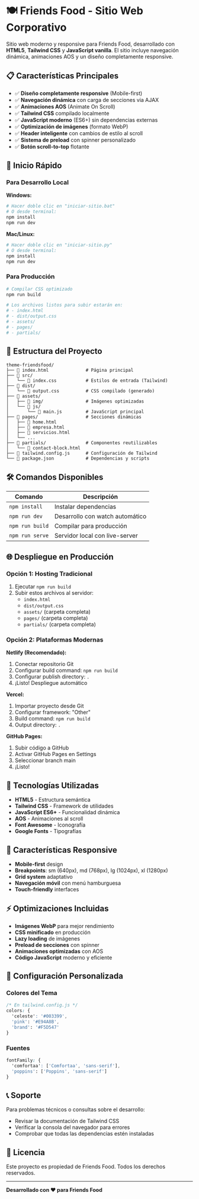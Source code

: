 # 🍽️ Friends Food - Sitio Web Corporativo

Sitio web moderno y responsive para Friends Food, desarrollado con **HTML5**, **Tailwind CSS** y **JavaScript vanilla**. El sitio incluye navegación dinámica, animaciones AOS y un diseño completamente responsive.

## 📋 Características Principales

- ✅ **Diseño completamente responsive** (Mobile-first)
- ✅ **Navegación dinámica** con carga de secciones via AJAX
- ✅ **Animaciones AOS** (Animate On Scroll)
- ✅ **Tailwind CSS** compilado localmente
- ✅ **JavaScript moderno** (ES6+) sin dependencias externas
- ✅ **Optimización de imágenes** (formato WebP)
- ✅ **Header inteligente** con cambios de estilo al scroll
- ✅ **Sistema de preload** con spinner personalizado
- ✅ **Botón scroll-to-top** flotante

## 🚀 Inicio Rápido

### Para Desarrollo Local

**Windows:**
```bash
# Hacer doble clic en "iniciar-sitio.bat"
# O desde terminal:
npm install
npm run dev
```

**Mac/Linux:**
```bash
# Hacer doble clic en "iniciar-sitio.py"
# O desde terminal:
npm install
npm run dev
```

### Para Producción

```bash
# Compilar CSS optimizado
npm run build

# Los archivos listos para subir estarán en:
# - index.html
# - dist/output.css
# - assets/
# - pages/
# - partials/
```

## 📁 Estructura del Proyecto

```
theme-friendsfood/
├── 📄 index.html              # Página principal
├── 📁 src/
│   └── 📄 index.css           # Estilos de entrada (Tailwind)
├── 📁 dist/
│   └── 📄 output.css          # CSS compilado (generado)
├── 📁 assets/
│   ├── 📁 img/                # Imágenes optimizadas
│   └── 📁 js/
│       └── 📄 main.js         # JavaScript principal
├── 📁 pages/                  # Secciones dinámicas
│   ├── 📄 home.html
│   ├── 📄 empresa.html
│   ├── 📄 servicios.html
│   └── ...
├── 📁 partials/               # Componentes reutilizables
│   └── 📄 contact-block.html
├── 📄 tailwind.config.js      # Configuración de Tailwind
└── 📄 package.json            # Dependencias y scripts
```

## 🛠️ Comandos Disponibles

| Comando | Descripción |
|---------|-------------|
| `npm install` | Instalar dependencias |
| `npm run dev` | Desarrollo con watch automático |
| `npm run build` | Compilar para producción |
| `npm run serve` | Servidor local con live-server |

## 🌐 Despliegue en Producción

### Opción 1: Hosting Tradicional
1. Ejecutar `npm run build`
2. Subir estos archivos al servidor:
   - `index.html`
   - `dist/output.css`
   - `assets/` (carpeta completa)
   - `pages/` (carpeta completa)
   - `partials/` (carpeta completa)

### Opción 2: Plataformas Modernas

**Netlify (Recomendado):**
1. Conectar repositorio Git
2. Configurar build command: `npm run build`
3. Configurar publish directory: `.`
4. ¡Listo! Despliegue automático

**Vercel:**
1. Importar proyecto desde Git
2. Configurar framework: "Other"
3. Build command: `npm run build`
4. Output directory: `.`

**GitHub Pages:**
1. Subir código a GitHub
2. Activar GitHub Pages en Settings
3. Seleccionar branch main
4. ¡Listo!

## 🎨 Tecnologías Utilizadas

- **HTML5** - Estructura semántica
- **Tailwind CSS** - Framework de utilidades
- **JavaScript ES6+** - Funcionalidad dinámica
- **AOS** - Animaciones al scroll
- **Font Awesome** - Iconografía
- **Google Fonts** - Tipografías

## 📱 Características Responsive

- **Mobile-first** design
- **Breakpoints**: sm (640px), md (768px), lg (1024px), xl (1280px)
- **Grid system** adaptativo
- **Navegación móvil** con menú hamburguesa
- **Touch-friendly** interfaces

## ⚡ Optimizaciones Incluidas

- **Imágenes WebP** para mejor rendimiento
- **CSS minificado** en producción
- **Lazy loading** de imágenes
- **Preload de secciones** con spinner
- **Animaciones optimizadas** con AOS
- **Código JavaScript** moderno y eficiente

## 🔧 Configuración Personalizada

### Colores del Tema
```css
/* En tailwind.config.js */
colors: {
  'celeste': '#003399',
  'pink': '#E94A8B', 
  'brand': '#F5D547'
}
```

### Fuentes
```css
fontFamily: {
  'comfortaa': ['Comfortaa', 'sans-serif'],
  'poppins': ['Poppins', 'sans-serif']
}
```

## 📞 Soporte

Para problemas técnicos o consultas sobre el desarrollo:
- Revisar la documentación de Tailwind CSS
- Verificar la consola del navegador para errores
- Comprobar que todas las dependencias estén instaladas

## 📄 Licencia

Este proyecto es propiedad de Friends Food. Todos los derechos reservados.

---

**Desarrollado con ❤️ para Friends Food** 